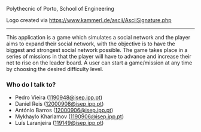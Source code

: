       
Polythecnic of Porto, School of Engineering

Logo created via https://www.kammerl.de/ascii/AsciiSignature.php

--------------------------------------

This application is a game which simulates a social network and the player aims to expand their social network, with the objective is to have the biggest and strongest social network possible. The game takes place in a series of missions in
that the player will have to advance and increase their net to rise on the leader board. A user can
start a game/mission at any time by choosing the desired difficulty level.

### Who do I talk to? ###

* Pedro Vieira (1190948@isep.ipp.pt)
* Daniel Reis (12000908@isep.ipp.pt)
* António Barros (12000906@isep.ipp.pt)
* Mykhaylo Kharlamov (1190906@isep.ipp.pt)
* Luís Laranjeira (119149@isep.ipp.pt)

